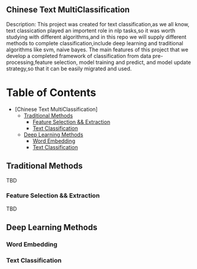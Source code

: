 ## Chinese Text MultiClassification

Description:
	This project was created for text classification,as we all know, text classication played an importent role in nlp tasks,so it was worth studying with different
algorithms,and in this repo we will supply different methods to complete classification,include deep learning and traditional algorithms like svm, naive bayes.
The main features of this project that we develop a completed framework of classification from data pre-processing,feature selection, model training and predict,
and model update strategy,so that it can be easily migrated and used.

Table of Contents
=================

* [Chinese Text MultiClassification]
    * [Traditional Methods](#traditional-methods)
        * [Feature Selection && Extraction](#feature-selection-extraction)
        * [Text Classification](#text-classification)
    * [Deep Learning Methods](#deep-learning-methods)
        * [Word Embedding](#word-embedding)
        * [Text Classification](#text-classification)

## Traditional Methods
TBD
### Feature Selection && Extraction
TBD

## Deep Learning Methods
### Word Embedding
### Text Classification

